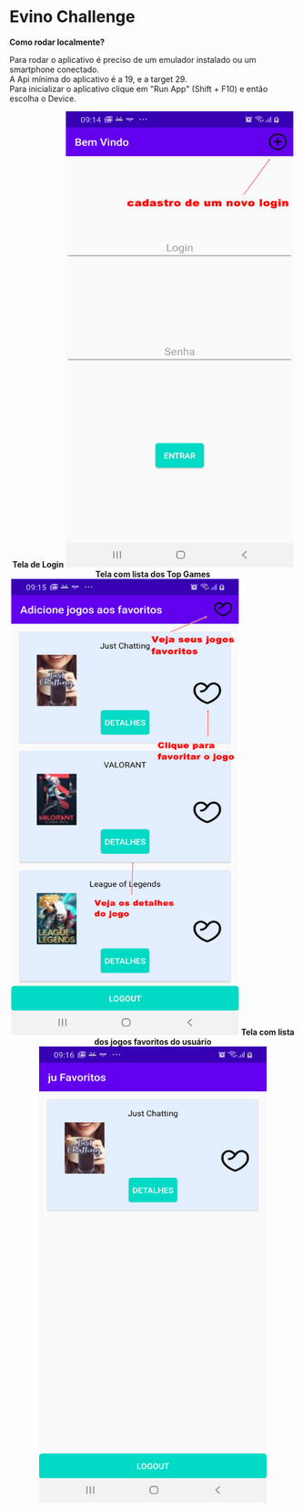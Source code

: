 # Evino Challenge

<b>Como rodar localmente?</b>

Para rodar o aplicativo é preciso de um emulador instalado ou um smartphone conectado. <br>
A Api mínima do aplicativo é a 19, e a target 29. <br>
Para inicializar o aplicativo clique em "Run App" (Shift + F10) e então escolha o Device.

<p align="center">
<b>Tela de Login</b>
<img width="400" height="800" src="https://raw.githubusercontent.com/vicolmoraes/EvinoChallenge/master/login.png">
<b>Tela com lista dos Top Games</b>
<img width="400" height="800" src="https://raw.githubusercontent.com/vicolmoraes/EvinoChallenge/master/top_games.png">
<b>Tela com lista dos jogos favoritos do usuário</b>
<img width="400" height="800" src="https://raw.githubusercontent.com/vicolmoraes/EvinoChallenge/master/favorites.png"></p>



